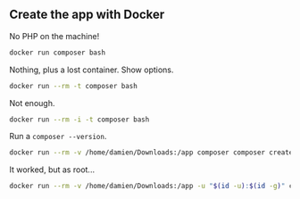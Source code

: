 ## Create the app with Docker

No PHP on the machine!

```bash
docker run composer bash
```
Nothing, plus a lost container. Show options.

```bash
docker run --rm -t composer bash
```
Not enough.

```bash
docker run --rm -i -t composer bash
```
Run a `composer --version`.

```bash
docker run --rm -v /home/damien/Downloads:/app composer composer create-project symfony/skeleton
```
It worked, but as root...

```bash
docker run --rm -v /home/damien/Downloads:/app -u "$(id -u):$(id -g)" composer composer create-project symfony/skeleton
```
